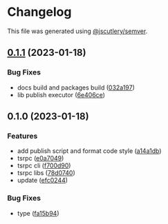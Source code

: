 # Changelog

This file was generated using [@jscutlery/semver](https://github.com/jscutlery/semver).

## [0.1.1](https://github.com/StringKe/tsrpc/compare/v0.1.0...v0.1.1) (2023-01-18)


### Bug Fixes

* docs build and packages build ([032a197](https://github.com/StringKe/tsrpc/commit/032a19759160ef3040646bc8e11c2ca41e88324d))
* lib publish executor ([6e406ce](https://github.com/StringKe/tsrpc/commit/6e406ce526a43b9003729c846abc21f73a7cc40a))

## 0.1.0 (2023-01-18)


### Features

* add publish script and format code style ([a14a1db](https://github.com/StringKe/tsrpc/commit/a14a1dbcffb8676c0fa49cc180cb0e6ec833e2e6))
* tsrpc ([e0a7049](https://github.com/StringKe/tsrpc/commit/e0a70494692a9f0ab4243086e1ec431e869ec919))
* tsrpc cli ([f700d90](https://github.com/StringKe/tsrpc/commit/f700d90194eae1ddb3a2fc5cd679b8f52a252471))
* tsrpc libs ([78d0740](https://github.com/StringKe/tsrpc/commit/78d0740009435954bcdbdac5527cc38e1709ea1c))
* update ([efc0244](https://github.com/StringKe/tsrpc/commit/efc0244a6a8211a64effa1a570e0bfcd15c0d463))


### Bug Fixes

* type ([fa15b94](https://github.com/StringKe/tsrpc/commit/fa15b9474f2a63e7d04f23bd319570c29812856e))

